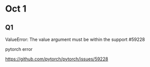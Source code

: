 # Oct 1
## Q1
 ValueError: The value argument must be within the support #59228 

 pytorch error

 https://github.com/pytorch/pytorch/issues/59228